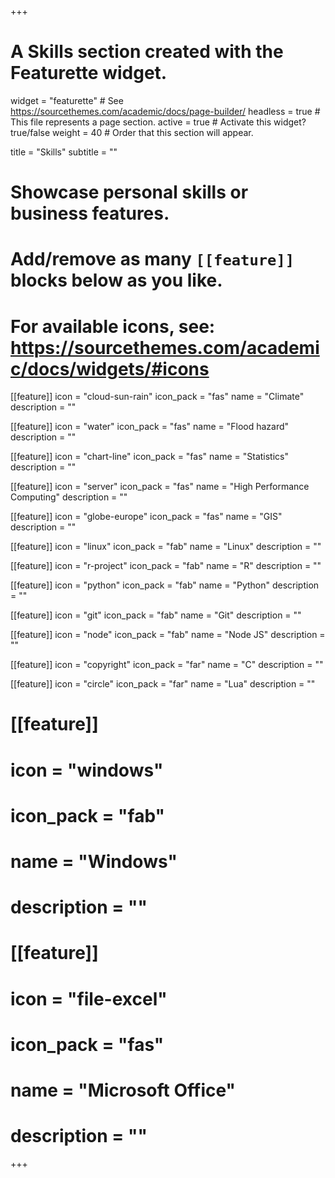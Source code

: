 +++
# A Skills section created with the Featurette widget.
widget = "featurette"  # See https://sourcethemes.com/academic/docs/page-builder/
headless = true  # This file represents a page section.
active = true  # Activate this widget? true/false
weight = 40  # Order that this section will appear.

title = "Skills"
subtitle = ""

# Showcase personal skills or business features.
# 
# Add/remove as many `[[feature]]` blocks below as you like.
# 
# For available icons, see: https://sourcethemes.com/academic/docs/widgets/#icons

[[feature]]
  icon = "cloud-sun-rain"
  icon_pack = "fas"
  name = "Climate"
  description = ""

[[feature]]
  icon = "water"
  icon_pack = "fas"
  name = "Flood hazard"
  description = ""
  
[[feature]]
  icon = "chart-line"
  icon_pack = "fas"
  name = "Statistics"
  description = ""
  
[[feature]]
  icon = "server"
  icon_pack = "fas"
  name = "High Performance Computing"
  description = ""
  
[[feature]]
  icon = "globe-europe"
  icon_pack = "fas"
  name = "GIS"
  description = ""
  
[[feature]]
  icon = "linux"
  icon_pack = "fab"
  name = "Linux"
  description = ""

[[feature]]
  icon = "r-project"
  icon_pack = "fab"
  name = "R"
  description = ""
  
[[feature]]
  icon = "python"
  icon_pack = "fab"
  name = "Python"
  description = ""
  
[[feature]]
  icon = "git"
  icon_pack = "fab"
  name = "Git"
  description = ""
  
[[feature]]
  icon = "node"
  icon_pack = "fab"
  name = "Node JS"
  description = ""
  
[[feature]]
  icon = "copyright"
  icon_pack = "far"
  name = "C"
  description = ""
  
  
[[feature]]
  icon = "circle"
  icon_pack = "far"
  name = "Lua"
  description = ""
  
# [[feature]]
#   icon = "windows"
#   icon_pack = "fab"
#   name = "Windows"
#   description = ""
  
# [[feature]]
#   icon = "file-excel"
#   icon_pack = "fas"
#   name = "Microsoft Office"
#   description = ""

+++
